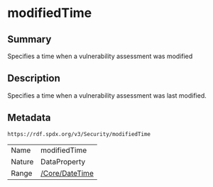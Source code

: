 <!-- Automatically generated by spec-parser v2.0.0 on 2024-01-12T14:00:21.817658+00:00 -->
<!-- SPDX-License-Identifier: Community-Spec-1.0 -->

# modifiedTime

## Summary

Specifies a time when a vulnerability assessment was modified


## Description

Specifies a time when a vulnerability assessment was last modified.


## Metadata

`https://rdf.spdx.org/v3/Security/modifiedTime`


| | |
|---|---|
| Name | modifiedTime |
| Nature | DataProperty |
| Range | [/Core/DateTime](../../Core/Datatypes/DateTime.md) |





